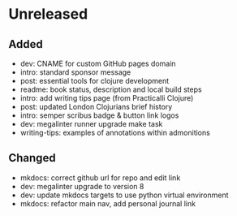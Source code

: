 # Unreleased

## Added
- dev: CNAME for custom GitHub pages domain
- intro: standard sponsor message
- post: essential tools for clojure development
- readme: book status, description and local build steps
- intro: add writing tips page (from Practicalli Clojure)
- post: updated London Clojurians brief history
- intro: semper scribus badge & button link logos
- dev: megalinter runner upgrade make task
- writing-tips: examples of annotations within admonitions

## Changed
- mkdocs: correct github url for repo and edit link
- dev: megalinter upgrade to version 8
- dev: update mkdocs targets to use python virtual environment
- mkdocs: refactor main nav, add personal journal link
